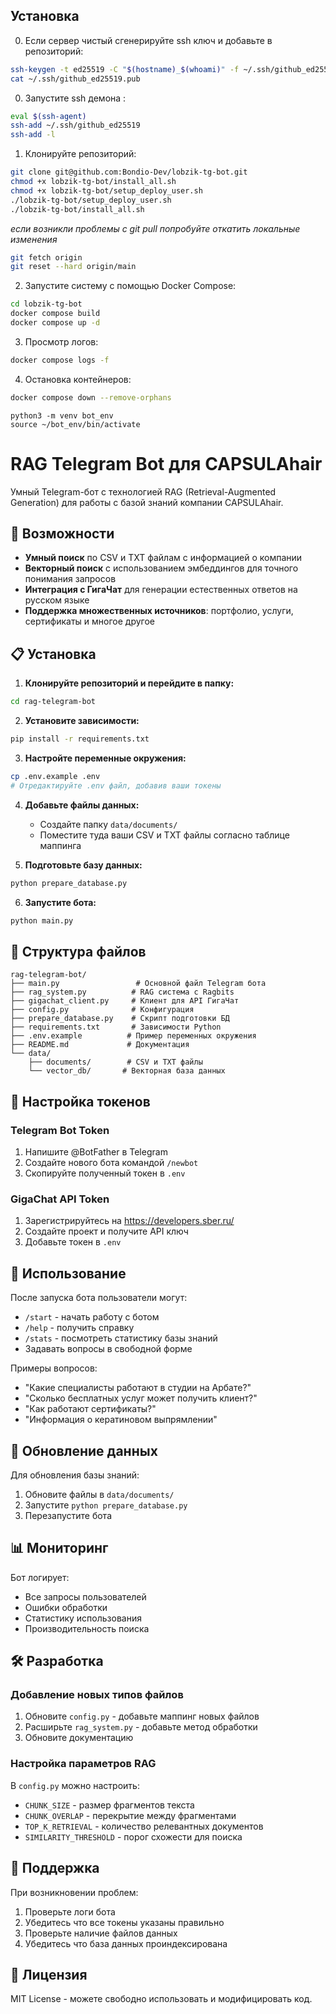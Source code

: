 ## Установка  
0. Если сервер чистый сгенерируйте ssh ключ и добавьте в репозиторий:
```bash  
ssh-keygen -t ed25519 -C "$(hostname)_$(whoami)" -f ~/.ssh/github_ed25519 -N ""
cat ~/.ssh/github_ed25519.pub   
```
0. Запустите ssh демона :  
```bash  
eval $(ssh-agent) 
ssh-add ~/.ssh/github_ed25519 
ssh-add -l
```
1. Клонируйте репозиторий:  
```bash  
git clone git@github.com:Bondio-Dev/lobzik-tg-bot.git
chmod +x lobzik-tg-bot/install_all.sh
chmod +x lobzik-tg-bot/setup_deploy_user.sh
./lobzik-tg-bot/setup_deploy_user.sh
./lobzik-tg-bot/install_all.sh  
```  
*если возникли проблемы с git pull попробуйте откатить локальные изменения*
```bash
git fetch origin
git reset --hard origin/main
```  
2. Запустите систему с помощью Docker Compose:  
```bash
cd lobzik-tg-bot
docker compose build  
docker compose up -d  
```  

3. Просмотр логов:  
```bash  
docker compose logs -f  
```  

4. Остановка контейнеров:  
```bash  
docker compose down --remove-orphans  
```  
```
python3 -m venv bot_env
source ~/bot_env/bin/activate
```

# RAG Telegram Bot для CAPSULAhair

Умный Telegram-бот с технологией RAG (Retrieval-Augmented Generation) для работы с базой знаний компании CAPSULAhair.

## 🚀 Возможности

- **Умный поиск** по CSV и TXT файлам с информацией о компании
- **Векторный поиск** с использованием эмбеддингов для точного понимания запросов
- **Интеграция с ГигаЧат** для генерации естественных ответов на русском языке
- **Поддержка множественных источников**: портфолио, услуги, сертификаты и многое другое

## 📋 Установка

1. **Клонируйте репозиторий и перейдите в папку:**
```bash
cd rag-telegram-bot
```

2. **Установите зависимости:**
```bash
pip install -r requirements.txt
```

3. **Настройте переменные окружения:**
```bash
cp .env.example .env
# Отредактируйте .env файл, добавив ваши токены
```

4. **Добавьте файлы данных:**
   - Создайте папку `data/documents/`
   - Поместите туда ваши CSV и TXT файлы согласно таблице маппинга

5. **Подготовьте базу данных:**
```bash
python prepare_database.py
```

6. **Запустите бота:**
```bash
python main.py
```

## 📁 Структура файлов

```
rag-telegram-bot/
├── main.py                 # Основной файл Telegram бота
├── rag_system.py          # RAG система с Ragbits
├── gigachat_client.py     # Клиент для API ГигаЧат
├── config.py              # Конфигурация
├── prepare_database.py    # Скрипт подготовки БД
├── requirements.txt       # Зависимости Python
├── .env.example          # Пример переменных окружения
├── README.md             # Документация
└── data/
    ├── documents/        # CSV и TXT файлы
    └── vector_db/       # Векторная база данных
```

## 🔧 Настройка токенов

### Telegram Bot Token
1. Напишите @BotFather в Telegram
2. Создайте нового бота командой `/newbot`
3. Скопируйте полученный токен в `.env`

### GigaChat API Token  
1. Зарегистрируйтесь на https://developers.sber.ru/
2. Создайте проект и получите API ключ
3. Добавьте токен в `.env`

## 💬 Использование

После запуска бота пользователи могут:

- `/start` - начать работу с ботом
- `/help` - получить справку
- `/stats` - посмотреть статистику базы знаний
- Задавать вопросы в свободной форме

Примеры вопросов:
- "Какие специалисты работают в студии на Арбате?"
- "Сколько бесплатных услуг может получить клиент?"
- "Как работают сертификаты?"
- "Информация о кератиновом выпрямлении"

## 🔄 Обновление данных

Для обновления базы знаний:
1. Обновите файлы в `data/documents/`
2. Запустите `python prepare_database.py`
3. Перезапустите бота

## 📊 Мониторинг

Бот логирует:
- Все запросы пользователей
- Ошибки обработки
- Статистику использования
- Производительность поиска

## 🛠 Разработка

### Добавление новых типов файлов

1. Обновите `config.py` - добавьте маппинг новых файлов
2. Расширьте `rag_system.py` - добавьте метод обработки
3. Обновите документацию

### Настройка параметров RAG

В `config.py` можно настроить:
- `CHUNK_SIZE` - размер фрагментов текста
- `CHUNK_OVERLAP` - перекрытие между фрагментами  
- `TOP_K_RETRIEVAL` - количество релевантных документов
- `SIMILARITY_THRESHOLD` - порог схожести для поиска

## 🤝 Поддержка

При возникновении проблем:
1. Проверьте логи бота
2. Убедитесь что все токены указаны правильно
3. Проверьте наличие файлов данных
4. Убедитесь что база данных проиндексирована

## 📜 Лицензия

MIT License - можете свободно использовать и модифицировать код.
